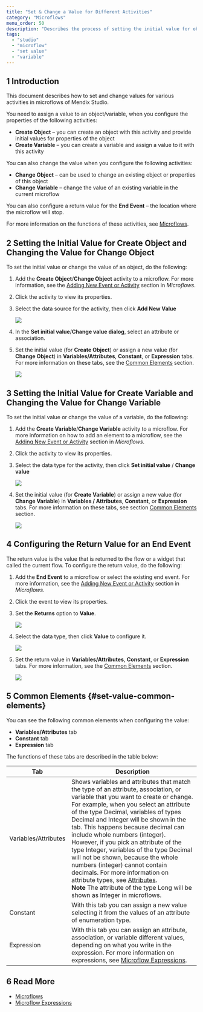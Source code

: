 ```yaml
---
title: "Set & Change a Value for Different Activities"
category: "Microflows"
menu_order: 50
description: "Describes the process of setting the initial value for objects or variables in Mendix Studio."
tags:
  - "studio"
  - "microflow"
  - "set value"
  - "variable"
---
```


## 1 Introduction

This document describes how to set and change values for various activities in microflows of Mendix Studio.

You need to assign a value to an object/variable, when you configure the properties of the following activities:

* **Create Object** –  you can create an object with this activity and provide initial values for properties of the object
* **Create Variable** – you can create a variable and assign a value to it with this activity

You can also change the value when you configure the following activities:

* **Change Object** – can be used to change an existing object or properties of this object
* **Change Variable** – change the value of an existing variable in the current microflow

You can also configure a return value for the **End Event** – the location where the microflow will stop.

For more information on the functions of these activities, see [Microflows](microflows).

## 2 Setting the Initial Value for Create Object and Changing the Value for Change Object

 To set the initial value or change the value of an object, do the following:

1. Add the **Create Object**/**Change Object** activity to a microflow. For more information, see the [Adding New Event or Activity](microflows#add-elements) section in *Microflows*.
2. Click the activity to view its properties.
3.  Select the data source for the activity, then click **Add New Value**

    ![](attachments/microflows-setting-and-changing-value/add-new-value.png)

4. In the **Set initial value**/**Change value dialog**, select an attribute or association.
5.  Set the initial value (for **Create Object**) or assign a new value (for **Change Object**) in **Variables/Attributes**, **Constant**, or **Expression** tabs.  For more information on these tabs, see the [Common Elements](#set-value-common-elements) section.

    ![](attachments/microflows-setting-and-changing-value/set-initial-value-object-dialog.png)

## 3 Setting the Initial Value for Create Variable and Changing the Value for Change Variable

To set the initial value or change the value of a variable, do the following:

1. Add the **Create Variable**/**Change Variable** activity to a microflow. For more information on how to add an element to a microflow, see the [Adding New Event or Activity](microflows#add-elements) section in *Microflows*.
2. Click the activity to view its properties.
3.  Select the data type for the activity, then click **Set initial value** / **Change value**

    ![](attachments/microflows-setting-and-changing-value/set-initial-value-var.png)

4.  Set the initial value (for **Create Variable**) or assign a new value (for **Change Variable**) in **Variables / Attributes**, **Constant**, or **Expression** tabs.  For more information on these tabs, see section [Common Elements](#set-value-common-elements) section.

    ![](attachments/microflows-setting-and-changing-value/change-value-var-dialog.png)

## 4 Configuring the Return Value for an End Event

The return value is the value that is returned to the flow or a widget that called the current flow. To configure the return value, do the following:

1. Add the **End Event** to a microflow or select the existing end event. For more information, see the [Adding New Event or Activity](microflows#add-elements) section in *Microflows*.
2. Click the event to view its properties.
3.  Set the **Returns** option to **Value**.

    ![](attachments/microflows-setting-and-changing-value/end-event-returns-value-setting.png)

4.  Select the data type, then click **Value** to configure it.

    ![](attachments/microflows-setting-and-changing-value/configure-return-value.png)

5.  Set the return value in **Variables/Attributes**, **Constant**, or **Expression** tabs. For more information, see the [Common Elements](#set-value-common-elements) section.

    ![](attachments/microflows-setting-and-changing-value/configure-retuen-value-dialog.png)

## 5 Common Elements {#set-value-common-elements}

You can see the following common elements when configuring the value:

* **Variables/Attributes** tab
* **Constant** tab
* **Expression** tab

The functions of these tabs are described in the table below:

| Tab                  | Description                                                                                                                                                                                                                                                                                                                                                                                                                                                                                                                                                                                                                                                                                          |
| -------------------- | ---------------------------------------------------------------------------------------------------------------------------------------------------------------------------------------------------------------------------------------------------------------------------------------------------------------------------------------------------------------------------------------------------------------------------------------------------------------------------------------------------------------------------------------------------------------------------------------------------------------------------------------------------------------------------------------------------- |
| Variables/Attributes | Shows variables and attributes that match the type of an attribute, association, or variable that you want to create or change. <br />For example, when you select  an attribute of the type Decimal, variables of types Decimal and Integer will be shown in the tab. This happens because decimal can include whole numbers (integer). However, if you pick an attribute of the type Integer, variables of the type Decimal will not be shown, because the whole numbers (integer) cannot contain decimals.  For more information on attribute types, see [Attributes](domain-models-attributes).<br />**Note** The attribute of the type Long will be shown as Integer in microflows. |
| Constant             | With this tab you can assign a new value selecting it from the values of an attribute of enumeration type.                                                                                                                                                                                                                                                                                                                                                                                                                                                                                                                                                                                           |
| Expression           | With this tab you can assign an attribute, association, or variable different values, depending on what you write in the expression. For more information on expressions, see [Microflow Expressions](microflows-expressions).                                                                                                                                                                                                                                                                                                                                                                                                                                                                       |

## 6 Read More

* [Microflows](microflows)
* [Microflow Expressions](microflows-expressions)
